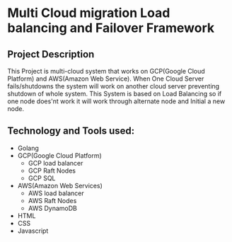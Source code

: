 # Multi Cloud migration Load balancing and Failover Framework

## Project Description
 This Project is multi-cloud system that works on GCP(Google Cloud Platform) and AWS(Amazon Web Service). When One Cloud Server fails/shutdowns the system will work on another cloud server preventing shutdown of whole system. This System is based on Load Balancing so if one node does'nt work it will work through alternate node  and Initial a new node.

## Technology and Tools used:
- Golang
- GCP(Google Cloud Platform)
  - GCP load balancer
  - GCP Raft Nodes
  - GCP SQL
- AWS(Amazon Web Services)
  - AWS load balancer
  - AWS Raft Nodes
  - AWS DynamoDB
- HTML
- CSS
- Javascript
